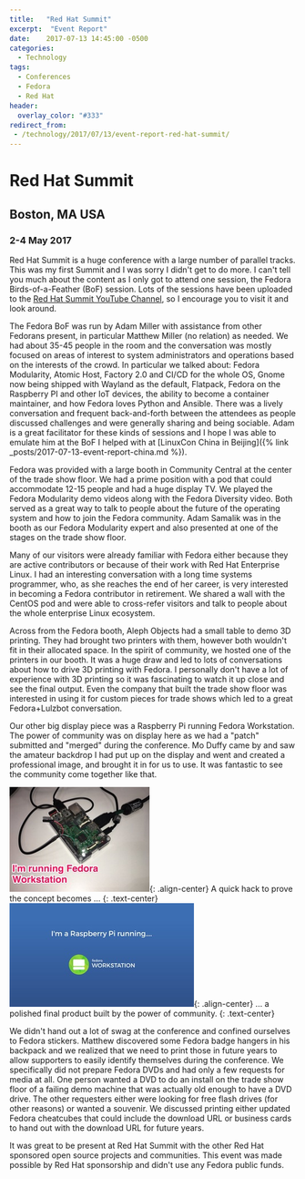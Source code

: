 ```yaml
---
title:   "Red Hat Summit"
excerpt:  "Event Report"
date:    2017-07-13 14:45:00 -0500
categories:
  - Technology
tags:
  - Conferences
  - Fedora
  - Red Hat
header:
  overlay_color: "#333"
redirect_from:
 - /technology/2017/07/13/event-report-red-hat-summit/
---
```


# Red Hat Summit

## Boston, MA USA

### 2-4 May 2017

Red Hat Summit is a huge conference with a large number of parallel tracks.  This was my first Summit and I was sorry I didn't get to do more.  I can't tell you much about the content as I only got to attend one session, the Fedora Birds-of-a-Feather (BoF) session.  Lots of the sessions have been uploaded to the [Red Hat Summit YouTube Channel](https://www.youtube.com/user/redhatsummit?mkt_tok=eyJpIjoiTVdJeFlXSTFPR1ZrWWpneSIsInQiOiJBZWNYeGZkOFY4ZHNcL1M5cmN6M2xMTlhZZmVBQlRMUmFYWkdqYVVmaFRTK2NqMGF1WHh6TkpUYndCXC9NeGh2VUpXaGFaK0FqcXlRdXg5cWdiZVhWNXVsd1ppME1JMSttQzBqZHp5YnBRUVFXU1lhNm5ZUTdHcXZDOUFoK3BycVBtIn0%3D), so I encourage you to visit it and look around.

The Fedora BoF was run by Adam Miller with assistance from other Fedorans present, in particular Matthew Miller (no relation) as needed. We had about 35-45 people in the room and the conversation was mostly focused on areas of interest to system administrators and operations based on the interests of the crowd.  In particular we talked about: Fedora Modularity, Atomic Host, Factory 2.0 and CI/CD for the whole OS, Gnome now being shipped with Wayland as the default, Flatpack, Fedora on the Raspberry PI and other IoT devices, the ability to become a container maintainer, and how Fedora loves Python and Ansible.  There was a lively conversation and frequent back-and-forth between the attendees as people discussed challenges and were generally sharing and being sociable.  Adam is a great facilitator for these kinds of sessions and I hope I was able to emulate him at the BoF I helped with at [LinuxCon China in Beijing]({% link _posts/2017-07-13-event-report-china.md %}).

Fedora was provided with a large booth in Community Central at the center of the trade show floor.  We had a prime position with a pod that could accommodate 12-15 people and had a huge display TV.  We played the Fedora Modularity demo videos along with the Fedora Diversity video.  Both served as a great way to talk to people about the future of the operating system and how to join the Fedora community.  Adam Samalik was in the booth as our Fedora Modularity expert and also presented at one of the stages on the trade show floor.

Many of our visitors were already familiar with Fedora either because they are active contributors or because of their work with Red Hat Enterprise Linux.  I had an interesting conversation with a long time systems programmer, who, as she reaches the end of her career, is very interested in becoming a Fedora contributor in retirement.  We shared a wall with the CentOS pod and were able to cross-refer visitors and talk to people about the whole enterprise Linux ecosystem.

Across from the Fedora booth, Aleph Objects had a small table to demo 3D printing.  They had brought two printers with them, however both wouldn't fit in their allocated space.  In the spirit of community, we hosted one of the printers in our booth.  It was a huge draw and led to lots of conversations about how to drive 3D printing with Fedora.  I personally don't have a lot of experience with 3D printing so it was fascinating to watch it up close and see the final output.  Even the company that built the trade show floor was interested in using it for custom pieces for trade shows which led to a great Fedora+Lulzbot conversation.

Our other big display piece was a Raspberry Pi running Fedora Workstation.  The power of community was on display here as we had a "patch" submitted and "merged" during the conference.  Mo Duffy came by and saw the amateur backdrop I had put up on the display and went and created a professional image, and brought it in for us to use.  It was fantastic to see the community come together like that.

![Before - so sad](/img/2017/pi-before.jpg){: .align-center}
A quick hack to prove the concept becomes ...
{: .text-center}
![After - so polished](/img/2017/pi-after.jpg){: .align-center}
... a polished final product built by the power of community.
{: .text-center}

We didn't hand out a lot of swag at the conference and confined ourselves to Fedora stickers.  Matthew discovered some Fedora badge hangers in his backpack and we realized that we need to print those in future years to allow supporters to easily identify themselves during the conference.  We specifically did not prepare Fedora DVDs and had only a few requests for media at all.  One person wanted a DVD to do an install on the trade show floor of a failing demo machine that was actually old enough to have a DVD drive.  The other requesters either were looking for free flash drives (for other reasons) or wanted a souvenir.  We discussed printing either updated Fedora cheatcubes that could include the download URL or business cards to hand out with the download URL for future years.

It was great to be present at Red Hat Summit with the other Red Hat sponsored open source projects and communities.  This event was made possible by Red Hat sponsorship and didn't use any Fedora public funds.
